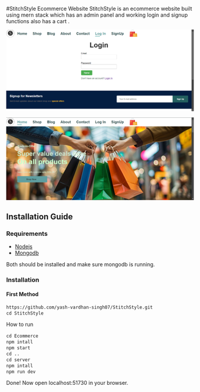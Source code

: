 #StitchStyle Ecommerce Website
StitchStyle is an ecommerce website built using mern stack which has an admin panel and working login and signup functions also has a cart .


![login page](./images/Login-page.png)

![home page](./images/Home-page.png)

## Installation Guide

### Requirements
- [Nodejs](https://nodejs.org/en/download)
- [Mongodb](https://www.mongodb.com/docs/manual/administration/install-community/)

Both should be installed and make sure mongodb is running.
### Installation

#### First Method
```shell
https://github.com/yash-vardhan-singh07/StitchStyle.git
cd StitchStyle
```
How to run 
```shell
cd Ecommerce
npm intall
npm start
cd ..
cd server
npm intall
npm run dev
```
Done! Now open localhost:51730 in your browser.
